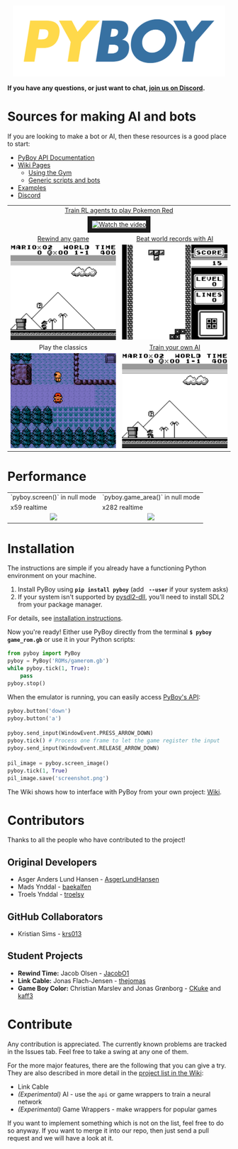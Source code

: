 <p align="center">
<img src="extras/README/pyboy.svg" width="480">
</p>

__If you have any questions, or just want to chat, [join us on Discord](https://discord.gg/Zrf2nyH).__

Sources for making AI and bots
==============================
If you are looking to make a bot or AI, then these resources is a good place to start:
 * [PyBoy API Documentation](https://baekalfen.github.io/PyBoy/index.html)
 * [Wiki Pages](https://github.com/Baekalfen/PyBoy/wiki/)
   * [Using the Gym](https://github.com/Baekalfen/PyBoy/wiki/Scripts,-AI-and-Bots)
   * [Generic scripts and bots](https://github.com/Baekalfen/PyBoy/wiki/Scripts,-AI-and-Bots)
 * [Examples](https://github.com/Baekalfen/PyBoy/tree/master/examples)
 * [Discord](https://discord.gg/Zrf2nyH)

<!---
Generate GIF with the layout and captions
-->
<table>
  <tbody>
    <tr>
      <td colspan=2 align="center"><a href=https://github.com/PWhiddy/PokemonRedExperiments>Train RL agents to play Pokemon Red</a>
      </td>
    </tr>
    <tr>
      <td colspan=2 align="center">
        <div align="center">
        <a href="http://www.youtube.com/watch?feature=player_embedded&v=DcYLT37ImBY" target="_blank">
        <img src="http://img.youtube.com/vi/DcYLT37ImBY/mqdefault.jpg" alt="Watch the video" width="500" border="10" />
        </a>
        <!-- https://www.youtube.com/watch?v=DcYLT37ImBY -->
        <!-- <img src="extras/README/8.gif" width="400"><br> -->
        </div>
      </td>
    </tr>
    <tr>
      <td align="center"><a href=https://github.com/Baekalfen/PyBoy/wiki/Experimental-and-optional-features#rewind-time>Rewind any game</a><br>
      </td>
      <td align="center"><a href=https://github.com/uiucanh/tetris>Beat world records with AI</a><br>
      </td>
    </tr>
    <tr>
      <td align="center">
        <img src="extras/README/5.gif" width="250">
      </td>
      <td align="center">
        <img src="extras/README/7.gif" width="250">
      </td>
    </tr>
    <tr>
      <td align="center">Play the classics<br>
      </td>
      <td align="center"><a href=https://github.com/lixado/PyBoy-RL>Train your own AI</a><br>
      </td>
    </tr>
    <tr>
      <td align="center">
        <img src="extras/README/1.gif" width="250">
      </td>
      <td align="center">
        <img src="extras/README/6.gif" width="250">
      </td>
    </tr>
  </tbody>
</table>

Performance
===========
<table>
  <tbody>
    <tr>
      <td align="center">
        `pyboy.screen()` in null mode
      </td>
      <td align="center">
        `pyboy.game_area()` in null mode
      </td>
    </tr>
    <tr>
      <td>
      x59 realtime
      </td>
      <td>
      x282 realtime
      </td>
    </tr>
    <tr>
      <td align="center">
        <img src="README/screen.png" width="200">
      </td>
      <td align="center">
        <img src="README/game_area.png" width="200">
      </td>
    </tr>
  </tbody>
</table>

Installation
============
The instructions are simple if you already have a functioning Python environment on your machine.

 1. Install PyBoy using __`pip install pyboy`__ (add __` --user`__ if your system asks)
 2. If your system isn't supported by [pysdl2-dll](https://pypi.org/project/pysdl2-dll/), you'll need to install SDL2 from your package manager.

For details, see [installation instructions](https://github.com/Baekalfen/PyBoy/wiki/Installation).

Now you're ready! Either use PyBoy directly from the terminal __`$ pyboy game_rom.gb`__ or use it in your Python scripts:
```python
from pyboy import PyBoy
pyboy = PyBoy('ROMs/gamerom.gb')
while pyboy.tick(1, True):
    pass
pyboy.stop()
```

<!-- Or using the context manager:
```python
from pyboy import PyBoy
with PyBoy('ROMs/gamerom.gb') as pyboy:
    while pyboy.tick(1, True):
        pass
``` -->

When the emulator is running, you can easily access [PyBoy's API](https://baekalfen.github.io/PyBoy/index.html):
```python
pyboy.button('down')
pyboy.button('a')

pyboy.send_input(WindowEvent.PRESS_ARROW_DOWN)
pyboy.tick() # Process one frame to let the game register the input
pyboy.send_input(WindowEvent.RELEASE_ARROW_DOWN)

pil_image = pyboy.screen_image()
pyboy.tick(1, True)
pil_image.save('screenshot.png')
```

The Wiki shows how to interface with PyBoy from your own project: [Wiki](https://github.com/Baekalfen/PyBoy/wiki).


Contributors
============

Thanks to all the people who have contributed to the project!

Original Developers
-------------------

 * Asger Anders Lund Hansen - [AsgerLundHansen](https://github.com/AsgerLundHansen)
 * Mads Ynddal - [baekalfen](https://github.com/Baekalfen)
 * Troels Ynddal - [troelsy](https://github.com/troelsy)

GitHub Collaborators
--------------------

 * Kristian Sims - [krs013](https://github.com/krs013)

Student Projects
----------------

 * __Rewind Time:__ Jacob Olsen - [JacobO1](https://github.com/JacobO1)
 * __Link Cable:__ Jonas Flach-Jensen - [thejomas](https://github.com/thejomas)
 * __Game Boy Color:__ Christian Marslev and Jonas Grønborg - [CKuke](https://github.com/CKuke) and [kaff3](https://github.com/kaff3)

Contribute
==========
Any contribution is appreciated. The currently known problems are tracked in the Issues tab. Feel free to take a swing at any one of them.

For the more major features, there are the following that you can give a try. They are also described in more detail in the [project list in the Wiki](https://github.com/Baekalfen/PyBoy/wiki/Student-Projects):
* Link Cable
* _(Experimental)_ AI - use the `api` or game wrappers to train a neural network
* _(Experimental)_ Game Wrappers - make wrappers for popular games

If you want to implement something which is not on the list, feel free to do so anyway. If you want to merge it into our repo, then just send a pull request and we will have a look at it.
